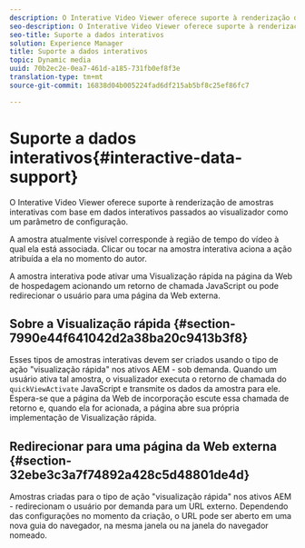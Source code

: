 ```yaml
---
description: O Interative Video Viewer oferece suporte à renderização de amostras interativas com base em dados interativos passados ao visualizador como um parâmetro de configuração.
seo-description: O Interative Video Viewer oferece suporte à renderização de amostras interativas com base em dados interativos passados ao visualizador como um parâmetro de configuração.
seo-title: Suporte a dados interativos
solution: Experience Manager
title: Suporte a dados interativos
topic: Dynamic media
uuid: 70b2ec2e-0ea7-461d-a185-731fb0ef8f3e
translation-type: tm+mt
source-git-commit: 16838d04b005224fad6df215ab5bf8c25ef86fc7

---
```



# Suporte a dados interativos{#interactive-data-support}

O Interative Video Viewer oferece suporte à renderização de amostras interativas com base em dados interativos passados ao visualizador como um parâmetro de configuração.

A amostra atualmente visível corresponde à região de tempo do vídeo à qual ela está associada. Clicar ou tocar na amostra interativa aciona a ação atribuída a ela no momento do autor.

A amostra interativa pode ativar uma Visualização rápida na página da Web de hospedagem acionando um retorno de chamada JavaScript ou pode redirecionar o usuário para uma página da Web externa.

## Sobre a Visualização rápida {#section-7990e44f641042d2a38ba20c9413b3f8}

Esses tipos de amostras interativas devem ser criados usando o tipo de ação &quot;visualização rápida&quot; nos ativos AEM - sob demanda. Quando um usuário ativa tal amostra, o visualizador executa o retorno de chamada do `quickViewActivate` JavaScript e transmite os dados da amostra para ele. Espera-se que a página da Web de incorporação escute essa chamada de retorno e, quando ela for acionada, a página abre sua própria implementação de Visualização rápida.

## Redirecionar para uma página da Web externa {#section-32ebe3c3a7f74892a428c5d48801de4d}

Amostras criadas para o tipo de ação &quot;visualização rápida&quot; nos ativos AEM - redirecionam o usuário por demanda para um URL externo. Dependendo das configurações no momento da criação, o URL pode ser aberto em uma nova guia do navegador, na mesma janela ou na janela do navegador nomeado.

